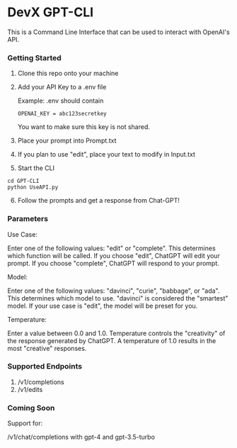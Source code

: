 # DevX GPT-CLI
This is a Command Line Interface that can be used to interact with OpenAI's API.

### Getting Started
1. Clone this repo onto your machine
2. Add your API Key to a .env file

   Example:
    .env should contain

    ```
    OPENAI_KEY = abc123secretkey
    ```

    You want to make sure this key is not shared.
3. Place your prompt into Prompt.txt
4. If you plan to use "edit", place your text to modify in Input.txt
5. Start the CLI
```
cd GPT-CLI
python UseAPI.py
```
6. Follow the prompts and get a response from Chat-GPT!

### Parameters
Use Case:

Enter one of the following values: "edit" or "complete".
This determines which function will be called.
If you choose "edit", ChatGPT will edit your prompt.
If you choose "complete", ChatGPT will respond to your prompt.

Model:

Enter one of the following values: "davinci", "curie", "babbage", or "ada".
This determines which model to use.
"davinci" is considered the "smartest" model.
If your use case is "edit", the model will be preset for you.

Temperature:

Enter a value between 0.0 and 1.0.
Temperature controls the "creativity" of the response generated by ChatGPT.
A temperature of 1.0 results in the most "creative" responses.

### Supported Endpoints
1. /v1/completions
2. /v1/edits

### Coming Soon
Support for:

/v1/chat/completions with gpt-4 and gpt-3.5-turbo
